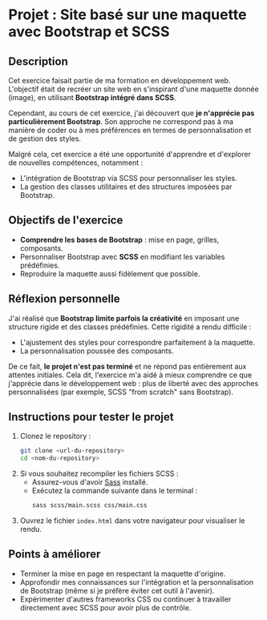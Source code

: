 # Projet : Site basé sur une maquette avec Bootstrap et SCSS

## Description

Cet exercice faisait partie de ma formation en développement web. L'objectif était de recréer un site web en s'inspirant d'une maquette donnée (image), en utilisant **Bootstrap intégré dans SCSS**.  

Cependant, au cours de cet exercice, j'ai découvert que **je n'apprécie pas particulièrement Bootstrap**. Son approche ne correspond pas à ma manière de coder ou à mes préférences en termes de personnalisation et de gestion des styles.

Malgré cela, cet exercice a été une opportunité d'apprendre et d'explorer de nouvelles compétences, notamment :  
- L'intégration de Bootstrap via SCSS pour personnaliser les styles.  
- La gestion des classes utilitaires et des structures imposées par Bootstrap.

## Objectifs de l'exercice

- **Comprendre les bases de Bootstrap** : mise en page, grilles, composants.  
- Personnaliser Bootstrap avec **SCSS** en modifiant les variables prédéfinies.  
- Reproduire la maquette aussi fidèlement que possible.

## Réflexion personnelle

J'ai réalisé que **Bootstrap limite parfois la créativité** en imposant une structure rigide et des classes prédéfinies. Cette rigidité a rendu difficile :  
- L'ajustement des styles pour correspondre parfaitement à la maquette.  
- La personnalisation poussée des composants.

De ce fait, **le projet n'est pas terminé** et ne répond pas entièrement aux attentes initiales. Cela dit, l'exercice m'a aidé à mieux comprendre ce que j'apprécie dans le développement web : plus de liberté avec des approches personnalisées (par exemple, SCSS "from scratch" sans Bootstrap).

## Instructions pour tester le projet

1. Clonez le repository :  
   ```bash
   git clone <url-du-repository>
   cd <nom-du-repository>
   ```
2. Si vous souhaitez recompiler les fichiers SCSS :  
   - Assurez-vous d'avoir [Sass](https://sass-lang.com/install) installé.  
   - Exécutez la commande suivante dans le terminal :  
     ```bash
     sass scss/main.scss css/main.css
     ```
3. Ouvrez le fichier `index.html` dans votre navigateur pour visualiser le rendu.

## Points à améliorer

- Terminer la mise en page en respectant la maquette d'origine.  
- Approfondir mes connaissances sur l'intégration et la personnalisation de Bootstrap (même si je préfère éviter cet outil à l'avenir).  
- Expérimenter d'autres frameworks CSS ou continuer à travailler directement avec SCSS pour avoir plus de contrôle.  

